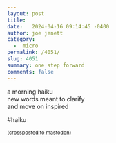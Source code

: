 ```yaml
---
layout: post
title:  
date:   2024-04-16 09:14:45 -0400
author: joe jenett
category:
  -  micro
permalink: /4051/
slug: 4051
summary: one step forward
comments: false
---
```

a morning haiku<br>
new words meant to clarify<br>
and move on inspired

#haiku

<a href="https://brid.gy/publish/mastodon"><small>(crossposted to mastodon)</small></a>